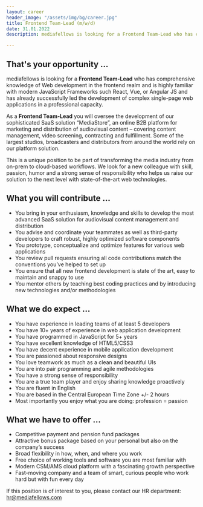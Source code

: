 ```yaml
---
layout: career
header_image: "/assets/img/bg/career.jpg"
title: Frontend Team-Lead (m/w/d)
date: 31.01.2022
description: mediafellows is looking for a Frontend Team-Lead who has comprehensive knowledge of Web development in the frontend realm and is highly familiar with modern JavaScript Frameworks such React, Vue, or Angular JS and has already successfully led the development of complex single-page web applications in a professional capacity.

---
```


<div class="job-details mb-40">
        
<h2>That's your opportunity ...</h2>
<p>
mediafellows is looking for a <strong>Frontend Team-Lead</strong> who has comprehensive knowledge of Web development in the frontend realm and is highly familiar with modern JavaScript Frameworks such React, Vue, or Angular JS and has already successfully led the development of complex single-page web applications in a professional capacity. 
</p>
<p>
As a <strong>Frontend Team-Lead</strong> you will oversee the development of our sophisticated SaaS solution “MediaStore”, an online B2B platform for marketing and distribution of audiovisual content – covering content management, video screening, contracting and fulfillment. Some of the largest studios, broadcasters and distributors from around the world rely on our platform solution.
</p>
<p>
This is a unique position to be part of transforming the media industry from on-prem to cloud-based workflows. We look for a new colleague with skill, passion, humor and a strong sense of responsibility who helps us raise our solution to the next level with state-of-the-art web technologies.
</p>

<p>
<h2>What you will contribute ...</h2>
<ul>
  <li>You bring in your enthusiasm, knowledge and skills to develop the most advanced SaaS solution for audiovisual content management and distribution</li>
  <li>You advise and coordinate your teammates as well as third-party developers to craft robust, highly optimized software components</li>
  <li>You prototype, conceptualize and optimize features for various web applications</li>
  <li>You review pull requests ensuring all code contributions match the conventions you’ve helped to set up</li>
  <li>You ensure that all new frontend development is state of the art, easy to maintain and snappy to use</li>
  <li>You mentor others by teaching best coding practices and by introducing new technologies and/or methodologies</li>
</ul>
</p>

<p>
<h2>What we do expect ...</h2>
<ul>
  <li>You have experience in leading teams of at least 5 developers</li>
  <li>You have 10+ years of experience in web application development</li>
  <li>You have programmed in JavaScript for 5+ years</li>
  <li>You have excellent knowledge of HTML5/CSS3</li>
  <li>You have decent experience in mobile application development</li>
  <li>You are passioned about responsive designs</li>
  <li>You love teamwork as much as a clean and beautiful UIs</li>
  <li>You are into pair programming and agile methodologies</li>
  <li>You have a strong sense of responsibility</li>
  <li>You are a true team player and enjoy sharing knowledge proactively</li>
  <li>You are fluent in English</li>
  <li>You are based in the Central European Time Zone +/- 2 hours</li>
  <li>Most importantly you enjoy what you are doing: profession = passion</li>
</ul>
</p>

<p>
<h2>What we have to offer ...</h2>
<ul>
  <li>Competitive payment and pension fund packages</li>
  <li>Attractive bonus package based on your personal but also on the company’s success</li>
  <li>Broad flexibility in how, when, and where you work</li>
  <li>Free choice of working tools and software you are most familiar with</li>
  <li>Modern CSM/AMS cloud platform with a fascinating growth perspective</li>
  <li>Fast-moving company and a team of smart, curious people who work hard but with fun every day</li>
</ul>
</p>
<p>
If this position is of interest to you, please contact our HR department: <a href="mailto:hr@mediafellows.com?subject=mediafellows - Frontend Team Lead">hr@mediafellows.com</a>
</p>

</div>
